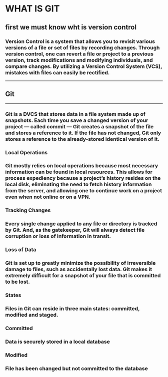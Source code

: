 # WHAT IS GIT 
## first we must know wht is version control

### Version Control is a system that allows you to revisit various versions of a file or set of files by recording changes. Through version control, one can revert a file or project to a previous version, track modifications and modifying individuals, and compare changes. By utilizing a Version Control System (VCS), mistakes with files can easily be rectified.
---
## Git 
---
### Git is a DVCS that stores data in a file system made up of snapshots. Each time you save a changed version of your project — called commit — Git creates a snapshot of the file and stores a reference to it. If the file has not changed, Git only stores a reference to the already-stored identical version of it.

### Local Operations

### Git mostly relies on local operations because most necessary information can be found in local resources. This allows for process expediency because a project’s history resides on the local disk, eliminating the need to fetch history information from the server, and allowing one to continue work on a project even when not online or on a VPN.

### Tracking Changes

### Every single change applied to any file or directory is tracked by Git. And, as the gatekeeper, Git will always detect file corruption or loss of information in transit.

### Loss of Data

### Git is set up to greatly minimize the possibility of irreversible damage to files, such as accidentally lost data. Git makes it extremely difficult for a snapshot of your file that is committed to be lost.

### States

### Files in Git can reside in three main states: committed, modified and staged.

### Committed

### Data is securely stored in a local database

### Modified

### File has been changed but not committed to the database